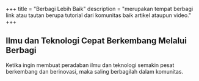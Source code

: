+++
title = "Berbagi Lebih Baik"
description = "merupakan tempat berbagi link atau tautan berupa tutorial dari komunitas baik artikel ataupun video."
+++

## Ilmu dan Teknologi Cepat Berkembang Melalui Berbagi

Ketika ingin membuat peradaban ilmu dan teknologi semakin pesat berkembang dan berinovasi, maka saling berbagilah dalam 
komunitas.
